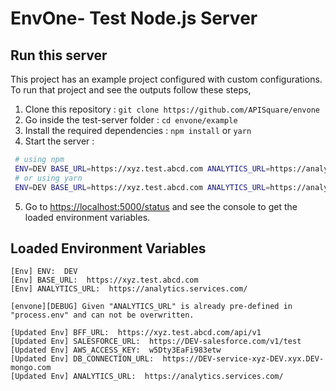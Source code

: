 # EnvOne- Test Node.js Server

## Run this server

This project has an example project configured with custom configurations. To run that project and see the outputs follow these steps,
1. Clone this repository : `git clone https://github.com/APISquare/envone`
2. Go inside the test-server folder : `cd envone/example`
3. Install the required dependencies : `npm install` or `yarn`
4. Start the server : 
```bash
 # using npm
 ENV=DEV BASE_URL=https://xyz.test.abcd.com ANALYTICS_URL=https://analytics.services.com/ yarn start npm start
 # or using yarn
 ENV=DEV BASE_URL=https://xyz.test.abcd.com ANALYTICS_URL=https://analytics.services.com/ yarn start yarn start
```
5. Go to [https://localhost:5000/status](https://localhost:5000/status) and see the console to get the loaded environment variables.

## Loaded Environment Variables

```
[Env] ENV:  DEV
[Env] BASE_URL:  https://xyz.test.abcd.com
[Env] ANALYTICS_URL:  https://analytics.services.com/

[envone][DEBUG] Given "ANALYTICS_URL" is already pre-defined in "process.env" and can not be overwritten.

[Updated Env] BFF_URL:  https://xyz.test.abcd.com/api/v1
[Updated Env] SALESFORCE_URL:  https://DEV-salesforce.com/v1/test
[Updated Env] AWS_ACCESS_KEY:  w5Dty3EaFi983etw
[Updated Env] DB_CONNECTION_URL:  https://DEV-service-xyz-DEV.xyx.DEV-mongo.com
[Updated Env] ANALYTICS_URL:  https://analytics.services.com/
```